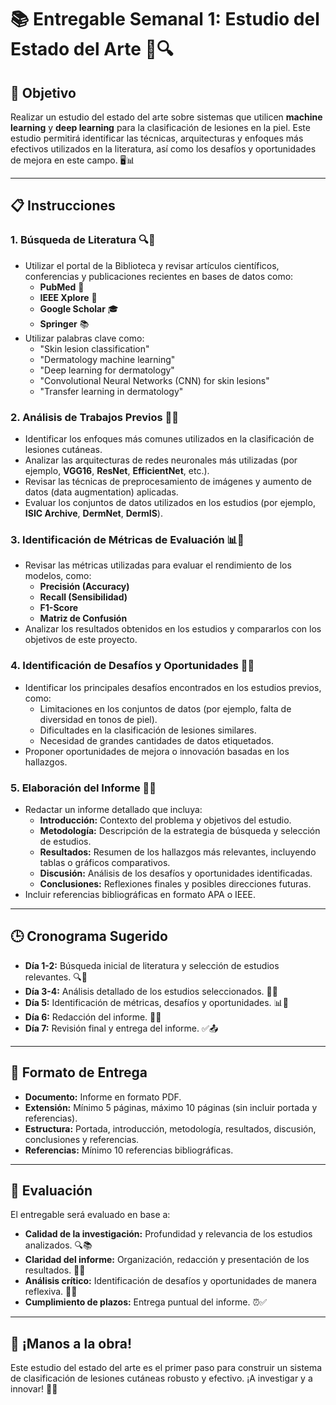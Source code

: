 # 📚 **Entregable Semanal 1: Estudio del Estado del Arte** 🧠🔍

## 🎯 **Objetivo**
Realizar un estudio del estado del arte sobre sistemas que utilicen **machine learning** y **deep learning** para la clasificación de lesiones en la piel. Este estudio permitirá identificar las técnicas, arquitecturas y enfoques más efectivos utilizados en la literatura, así como los desafíos y oportunidades de mejora en este campo. 🖥️📊

---

## 📋 **Instrucciones**

### 1. **Búsqueda de Literatura** 🔍📄
   - Utilizar el portal de la Biblioteca y revisar artículos científicos, conferencias y publicaciones recientes en bases de datos como:
     - **PubMed** 🏥
     - **IEEE Xplore** 🔌
     - **Google Scholar** 🎓
     - **Springer** 📚
   - Utilizar palabras clave como:
     - "Skin lesion classification"
     - "Dermatology machine learning"
     - "Deep learning for dermatology"
     - "Convolutional Neural Networks (CNN) for skin lesions"
     - "Transfer learning in dermatology"

### 2. **Análisis de Trabajos Previos** 📑🧩
   - Identificar los enfoques más comunes utilizados en la clasificación de lesiones cutáneas.
   - Analizar las arquitecturas de redes neuronales más utilizadas (por ejemplo, **VGG16**, **ResNet**, **EfficientNet**, etc.).
   - Revisar las técnicas de preprocesamiento de imágenes y aumento de datos (data augmentation) aplicadas.
   - Evaluar los conjuntos de datos utilizados en los estudios (por ejemplo, **ISIC Archive**, **DermNet**, **DermIS**).

### 3. **Identificación de Métricas de Evaluación** 📊🎯
   - Revisar las métricas utilizadas para evaluar el rendimiento de los modelos, como:
     - **Precisión (Accuracy)**
     - **Recall (Sensibilidad)**
     - **F1-Score**
     - **Matriz de Confusión**
   - Analizar los resultados obtenidos en los estudios y compararlos con los objetivos de este proyecto.

### 4. **Identificación de Desafíos y Oportunidades** 🚧💡
   - Identificar los principales desafíos encontrados en los estudios previos, como:
     - Limitaciones en los conjuntos de datos (por ejemplo, falta de diversidad en tonos de piel).
     - Dificultades en la clasificación de lesiones similares.
     - Necesidad de grandes cantidades de datos etiquetados.
   - Proponer oportunidades de mejora o innovación basadas en los hallazgos.

### 5. **Elaboración del Informe** 📝📑
   - Redactar un informe detallado que incluya:
     - **Introducción:** Contexto del problema y objetivos del estudio.
     - **Metodología:** Descripción de la estrategia de búsqueda y selección de estudios.
     - **Resultados:** Resumen de los hallazgos más relevantes, incluyendo tablas o gráficos comparativos.
     - **Discusión:** Análisis de los desafíos y oportunidades identificadas.
     - **Conclusiones:** Reflexiones finales y posibles direcciones futuras.
   - Incluir referencias bibliográficas en formato APA o IEEE.

---

## 🕒 **Cronograma Sugerido**
- **Día 1-2:** Búsqueda inicial de literatura y selección de estudios relevantes. 🔍📄
- **Día 3-4:** Análisis detallado de los estudios seleccionados. 🧩📑
- **Día 5:** Identificación de métricas, desafíos y oportunidades. 📊🚧
- **Día 6:** Redacción del informe. 📝📑
- **Día 7:** Revisión final y entrega del informe. ✅📤

---

## 📂 **Formato de Entrega**
- **Documento:** Informe en formato PDF.
- **Extensión:** Mínimo 5 páginas, máximo 10 páginas (sin incluir portada y referencias).
- **Estructura:** Portada, introducción, metodología, resultados, discusión, conclusiones y referencias.
- **Referencias:** Mínimo 10 referencias bibliográficas.

---

## 🌟 **Evaluación**
El entregable será evaluado en base a:
- **Calidad de la investigación:** Profundidad y relevancia de los estudios analizados. 🔍📚
- **Claridad del informe:** Organización, redacción y presentación de los resultados. 📝📑
- **Análisis crítico:** Identificación de desafíos y oportunidades de manera reflexiva. 🧠💡
- **Cumplimiento de plazos:** Entrega puntual del informe. ⏰✅

---

## 🚀 **¡Manos a la obra!**
Este estudio del estado del arte es el primer paso para construir un sistema de clasificación de lesiones cutáneas robusto y efectivo. ¡A investigar y a innovar! 💪🔬
